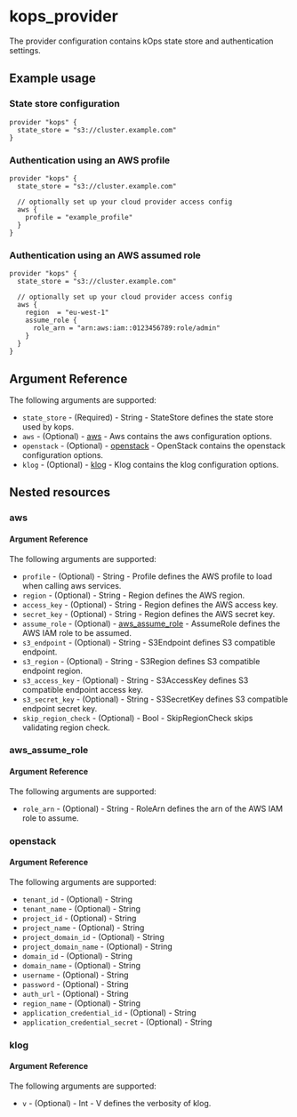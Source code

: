 # kops_provider

The provider configuration contains kOps state store and authentication settings.

## Example usage

### State store configuration

```hcl
provider "kops" {
  state_store = "s3://cluster.example.com"
}
```

### Authentication using an AWS profile

```hcl
provider "kops" {
  state_store = "s3://cluster.example.com"

  // optionally set up your cloud provider access config
  aws {
    profile = "example_profile"
  }
}
```

### Authentication using an AWS assumed role

```hcl
provider "kops" {
  state_store = "s3://cluster.example.com"

  // optionally set up your cloud provider access config
  aws {
    region  = "eu-west-1"
    assume_role {
      role_arn = "arn:aws:iam::0123456789:role/admin"
    }
  }
}
```

## Argument Reference

The following arguments are supported:
- `state_store` - (Required) - String - StateStore defines the state store used by kops.
- `aws` - (Optional) - [aws](#aws) - Aws contains the aws configuration options.
- `openstack` - (Optional) - [openstack](#openstack) - OpenStack contains the openstack configuration options.
- `klog` - (Optional) - [klog](#klog) - Klog contains the klog configuration options.

## Nested resources

### aws

#### Argument Reference

The following arguments are supported:

- `profile` - (Optional) - String - Profile defines the AWS profile to load when calling aws services.
- `region` - (Optional) - String - Region defines the AWS region.
- `access_key` - (Optional) - String - Region defines the AWS access key.
- `secret_key` - (Optional) - String - Region defines the AWS secret key.
- `assume_role` - (Optional) - [aws_assume_role](#aws_assume_role) - AssumeRole defines the AWS IAM role to be assumed.
- `s3_endpoint` - (Optional) - String - S3Endpoint defines S3 compatible endpoint.
- `s3_region` - (Optional) - String - S3Region defines S3 compatible endpoint region.
- `s3_access_key` - (Optional) - String - S3AccessKey defines S3 compatible endpoint access key.
- `s3_secret_key` - (Optional) - String - S3SecretKey defines S3 compatible endpoint secret key.
- `skip_region_check` - (Optional) - Bool - SkipRegionCheck skips validating region check.

### aws_assume_role

#### Argument Reference

The following arguments are supported:

- `role_arn` - (Optional) - String - RoleArn defines the arn of the AWS IAM role to assume.

### openstack

#### Argument Reference

The following arguments are supported:

- `tenant_id` - (Optional) - String
- `tenant_name` - (Optional) - String
- `project_id` - (Optional) - String
- `project_name` - (Optional) - String
- `project_domain_id` - (Optional) - String
- `project_domain_name` - (Optional) - String
- `domain_id` - (Optional) - String
- `domain_name` - (Optional) - String
- `username` - (Optional) - String
- `password` - (Optional) - String
- `auth_url` - (Optional) - String
- `region_name` - (Optional) - String
- `application_credential_id` - (Optional) - String
- `application_credential_secret` - (Optional) - String

### klog

#### Argument Reference

The following arguments are supported:

- `v` - (Optional) - Int - V defines the verbosity of klog.



